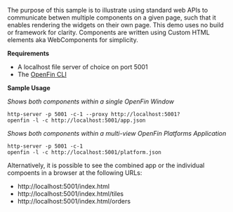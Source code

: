 The purpose of this sample is to illustrate using standard web APIs to communicate betwen multiple components on a given page, such that it enables rendering the widgets on their own page. This demo uses no build or framework for clarity. Components are written using Custom HTML elements aka WebComponents for simplicity.

**Requirements**

- A localhost file server of choice on port 5001
- The [OpenFin CLI](https://developers.openfin.co/docs/openfin-cli-tool)

**Sample Usage**

_Shows both components within a single OpenFin Window_
```
http-server -p 5001 -c-1 --proxy http://localhost:5001?
openfin -l -c http://localhost:5001/app.json
```

_Shows both components within a multi-view OpenFin Platforms Application_
```
http-server -p 5001 -c-1
openfin -l -c http://localhost:5001/platform.json
```

Alternatively, it is possible to see the combined app or the individual compoents in a browser at the following URLs:

- http://localhost:5001/index.html
- http://localhost:5001/index.html/tiles
- http://localhost:5001/index.html/orders
